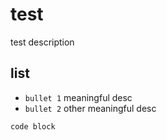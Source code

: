 # test

test description


## list

- `bullet 1` meaningful desc
- `bullet 2` other meaningful desc

```
code block
```